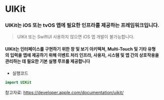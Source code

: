 # UIKit

### UIKit는 iOS 또는 tvOS 앱에 필요한 인프라를 제공하는 프레임워크입니다.
> UIKit 또는 SwiftUI 사용하지 않으면 iOS 앱 개발이 불가능합니다.
#### UIKit는 인터페이스를 구현하기 위한 창 및 보기 아키텍쳐, Multi-Touch 및 기타 유형의 입력을 앱에 제공하기 위해 이벤트 처리 인프라, 사용자, 시스템 및 앱 간의 상호작용을 관리하는 데 필요한 기본 실행 루프를 제공합니다
* 실행코드
```swift
import UIKit
```

참고자료: https://developer.apple.com/documentation/uikit/
